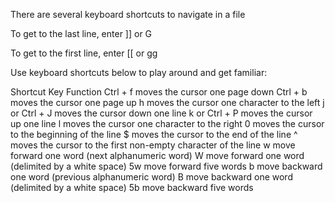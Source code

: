 There are several keyboard shortcuts to navigate in a file

To get to the last line, enter ]] or G

To get to the first line, enter [[ or gg

 

Use keyboard shortcuts below to play around and get familiar:

Shortcut Key	Function
Ctrl + f	moves the cursor one page down
Ctrl + b	moves the cursor one page up
h	moves the cursor one character to the left
j or Ctrl + J	moves the cursor down one line
k or Ctrl + P	moves the cursor up one line
l	moves the cursor one character to the right
0	moves the cursor to the beginning of the line
$	moves the cursor to the end of the line
^	moves the cursor to the first non-empty character of the line
w	move forward one word (next alphanumeric word)
W	move forward one word (delimited by a white space)
5w	move forward five words
b	move backward one word (previous alphanumeric word)
B	move backward one word (delimited by a white space)
5b	move backward five words